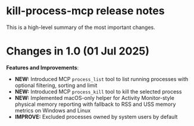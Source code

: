 # kill-process-mcp release notes

This is a high-level summary of the most important changes.

# Changes in 1.0 (01 Jul 2025)

**Features and Improvements**:

- **NEW:** Introduced MCP `process_list` tool to list running processes with optional filtering, sorting and limit
- **NEW:** Introduced MCP `process_kill` tool to kill the selected process
- **NEW:** Implemented macOS-only helper for Activity Monitor-style physical memory reporting with fallback to RSS and USS memory metrics on Windows and Linux
- **IMPROVE:** Excluded processes owned by system users by default
